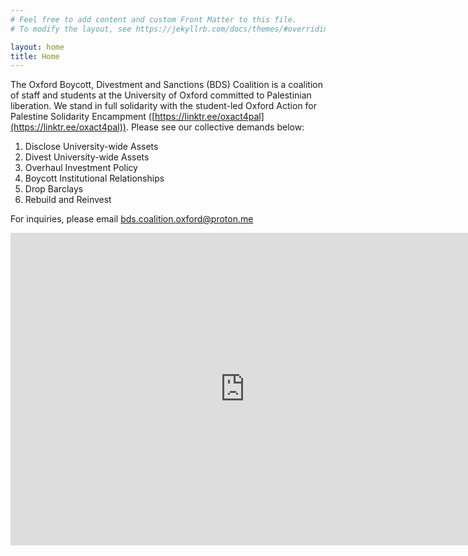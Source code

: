 ```yaml
---
# Feel free to add content and custom Front Matter to this file.
# To modify the layout, see https://jekyllrb.com/docs/themes/#overriding-theme-defaults

layout: home
title: Home
---
```


The Oxford Boycott, Divestment and Sanctions (BDS) Coalition is a coalition of staff and students at the University of Oxford committed to Palestinian liberation. We stand in full solidarity with the student-led Oxford Action for Palestine Solidarity Encampment ([https://linktr.ee/oxact4pal](https://linktr.ee/oxact4pal)). Please see our collective demands below:

1. Disclose University-wide Assets
2. Divest University-wide Assets 
3. Overhaul Investment Policy
4. Boycott Institutional Relationships
5. Drop Barclays 
6. Rebuild and Reinvest 

For inquiries, please email [bds.coalition.oxford@proton.me](mailto:bds.coalition.oxford@proton.me)

<embed src="https://oxfordbds.github.io/data/draft.pdf" width="750" height="500" type="application/pdf">
